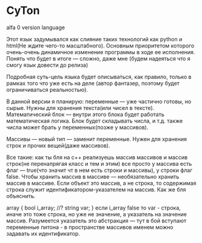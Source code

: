 # CyTon

alfa 0 version language

Этот язык задумывался как слияние таких технологий как python и html(Не ждите чего-то масштабного). Основным приоритетом
которого очень-очень динамичное изменение программы в ходе ее исполнения. Понять что будет в итоге — сложно, даже мне
(будем надеяться что я смогу язык довести до релиза)

Подробная суть-цель языка будет описываться, как правило, только в рамках того что уже есть на деле
(автор фантазер, поэтому будет ограничиваться реальностью).

В данной версии я планирую:
переменные — уже частично готовы, но сырые. Нужны для хранения текста(или чисел в тексте). Математический блок — внутри
этого блока будет работать математическая логика. Блок будет складывать числа, и т.д. также числа может брать у
переменных(позже у массивов).

Массивы — новый тип — заменит переменные. Нужен для хранения строк и прочих вещей(даже массивов).

Все такие: как ты бля на с++ реализуешь массив массивов и массив строк(не перенапрягая класс и тем и этим)
все просто у массива есть флаг — true(что значит чт в нем есть строки и массивы), у строки флаг false. Чтобы хранить
массив в массиве — необязательно хранить массив в массиве. Если объект это массив, а не строка, то содержимая строка служит
идентификатором-указателем на массив. Как же бля объяснить.

array {
bool i_array; //?
string var;
}
если i_array false то var - строка, иначе это тоже строка, но уже не значение, а указатель на значение массив.
Разумеется указатель это абстракция — тут в бой вступают переменные питона - в пространстве массивов именем можно
задавать их идентификатор.
